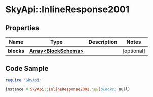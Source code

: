 # SkyApi::InlineResponse2001

## Properties

Name | Type | Description | Notes
------------ | ------------- | ------------- | -------------
**blocks** | [**Array&lt;BlockSchema&gt;**](BlockSchema.md) |  | [optional] 

## Code Sample

```ruby
require 'SkyApi'

instance = SkyApi::InlineResponse2001.new(blocks: null)
```


